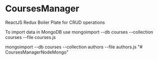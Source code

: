 # CoursesManager
ReactJS Redux Boiler Plate for CRUD operations

To import data in MongoDB use
mongoimport --db courses --collection courses  --file courses.js

mongoimport --db courses --collection authors  --file authors.js
"# CoursesManagerNodeMongo" 

